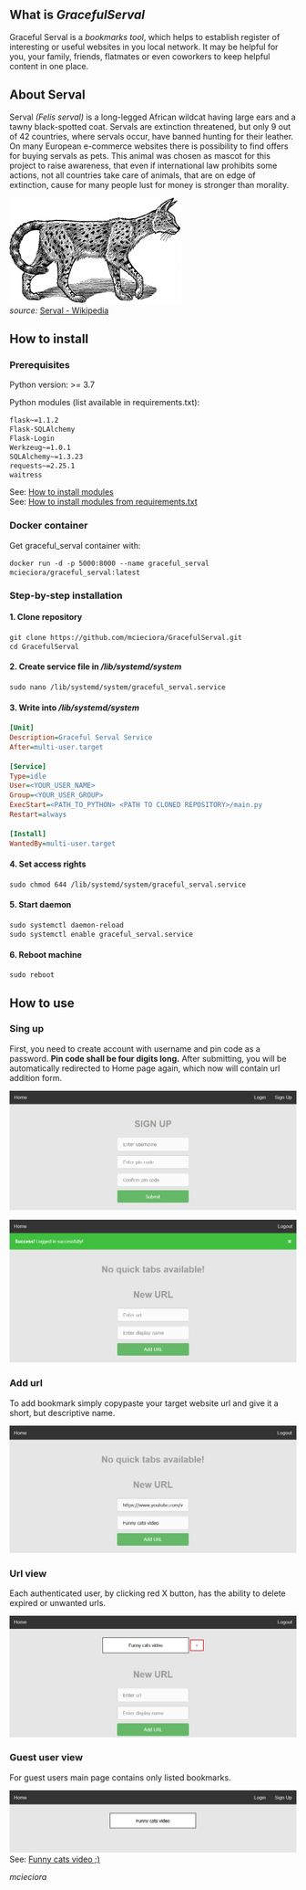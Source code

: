 <h2>What is <i>GracefulServal</i></h2>  
Graceful Serval is a <i>bookmarks tool</i>, which helps to establish register of interesting or useful websites in you local network. It may be helpful for you, your family, friends, flatmates or even coworkers to keep helpful content in one place.  
  
<h2>About Serval</h2>  
Serval <i>(Felis serval)</i> is a long-legged African wildcat having large ears and a tawny black-spotted coat. Servals are extinction threatened, but only 9 out of 42 countries, where servals occur, have banned hunting for their leather.
On many European e-commerce websites there is possibility to find offers for buying servals as pets.
This animal was chosen as mascot for this project to raise awareness, that even if international law prohibits some actions, not all countries take care of animals, that are on edge of extinction, cause for many people lust for money is stronger than morality.
  
![serval.png](doc/serval.PNG)\
<i>source:</i> [Serval - Wikipedia](https://en.wikipedia.org/wiki/Serval)
<h2>How to install</h2>
<h3>Prerequisites</h3>  
Python version: >= 3.7
  
Python modules (list available in requirements.txt):  
```
flask~=1.1.2  
Flask-SQLAlchemy  
Flask-Login  
Werkzeug~=1.0.1  
SQLAlchemy~=1.3.23  
requests~=2.25.1  
waitress  
```
  
See: [How to install modules](https://packaging.python.org/tutorials/installing-packages/#use-pip-for-installing) \
See: [How to install modules from requirements.txt](https://packaging.python.org/tutorials/installing-packages/#requirements-files)  

  
<h3>Docker container</h3>    
Get graceful_serval container with:
   
```  
docker run -d -p 5000:8000 --name graceful_serval mcieciora/graceful_serval:latest   
```    
  
<h3>Step-by-step installation</h3>  
<h4>1. Clone repository</h4>  

```
git clone https://github.com/mcieciora/GracefulServal.git
cd GracefulServal
```
<h4>2. Create service file in <i>/lib/systemd/system</i></h4>  

```
sudo nano /lib/systemd/system/graceful_serval.service
```

<h4>3. Write into <i>/lib/systemd/system</i></h4>  

```ini  
[Unit]  
Description=Graceful Serval Service  
After=multi-user.target  

[Service]  
Type=idle  
User=<YOUR_USER_NAME>  
Group=<YOUR_USER_GROUP>  
ExecStart=<PATH_TO_PYTHON> <PATH TO CLONED REPOSITORY>/main.py  
Restart=always  
  
[Install]  
WantedBy=multi-user.target  
```  
<h4>4. Set access rights</h4>  

```
sudo chmod 644 /lib/systemd/system/graceful_serval.service
```  
<h4>5. Start daemon </h4>  

```
sudo systemctl daemon-reload
sudo systemctl enable graceful_serval.service
```  
<h4>6. Reboot machine</h4>  

```
sudo reboot
```  
<h2>How to use</h2>  
<h3>Sing up</h3>  
  
First, you need to create account with username and pin code as a password. <b>Pin code shall be four digits long.</b> After submitting, you will be automatically redirected to Home page again, which now will contain url addition form.  
  
![singup.png](doc/singup.PNG)  
  
![main.png](doc/main.PNG)  
  
  
<h3>Add url</h3>  
  
To add bookmark simply copypaste your target website url and give it a short, but descriptive name.  
  
![add_url.png](doc/add_url.PNG)
  
<h3>Url view</h3>  
  
Each authenticated user, by clicking red X button, has the ability to delete expired or unwanted urls.  
  
![url_added.png](doc/url_added.PNG)  
  
<h3>Guest user view</h3>  
  
For guest users main page contains only listed bookmarks.  
  
![user_view.png](doc/user_view.PNG)  
See: [Funny cats video ;)](https://www.youtube.com/watch?v=eX2qFMC8cFo)
  
<i>mcieciora</i>
